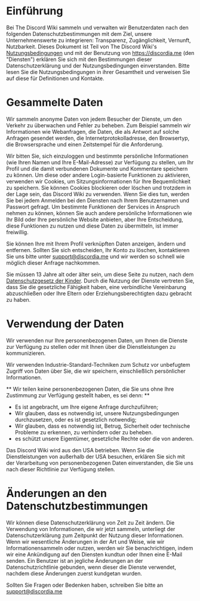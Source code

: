 <!-- TITLE: Datenschutzbestimmungen -->
<!-- SUBTITLE: Die Datenschutzbestimmungen für alle Dienste von The Discord Wiki -->

# Einführung
Bei The Discord Wiki sammeln und verwalten wir Benutzerdaten nach den folgenden Datenschutzbestimmungen mit dem Ziel, unsere Unternehmenswerte zu integrieren: Transparenz, Zugänglichkeit, Vernunft, Nutzbarkeit. Dieses Dokument ist Teil von The Discord Wiki's [Nutzungsbedingungen](de/nutzungsbedingungen) und mit der Benutzung von https://discordia.me (den "Diensten") erklären Sie sich mit den Bestimmungen dieser Datenschutzerklärung und der Nutzungsbedingungen einverstanden. Bitte lesen Sie die Nutzungsbedingungen in ihrer Gesamtheit und verweisen Sie auf diese für Definitionen und Kontakte.

# Gesammelte Daten
Wir sammeln anonyme Daten von jedem Besucher der Dienste, um den Verkehr zu überwachen und Fehler zu beheben. Zum Beispiel sammeln wir Informationen wie Webanfragen, die Daten, die als Antwort auf solche Anfragen gesendet werden, die Internetprotokolladresse, den Browsertyp, die Browsersprache und einen Zeitstempel für die Anforderung.

Wir bitten Sie, sich einzuloggen und bestimmte persönliche Informationen (wie Ihren Namen und Ihre E-Mail-Adresse) zur Verfügung zu stellen, um Ihr Profil und die damit verbundenen Dokumente und Kommentare speichern zu können. Um diese oder andere Login-basierte Funktionen zu aktivieren, verwenden wir Cookies, um Sitzungsinformationen für Ihre Bequemlichkeit zu speichern. Sie können Cookies blockieren oder löschen und trotzdem in der Lage sein, das Discord Wiki zu verwenden. Wenn Sie dies tun, werden Sie bei jedem Anmelden bei den Diensten nach Ihrem Benutzernamen und Passwort gefragt. Um bestimmte Funktionen der Services in Anspruch nehmen zu können, können Sie auch andere persönliche Informationen wie Ihr Bild oder Ihre persönliche Website anbieten, aber Ihre Entscheidung, diese Funktionen zu nutzen und diese Daten zu übermitteln, ist immer freiwillig.

Sie können Ihre mit Ihrem Profil verknüpften Daten anzeigen, ändern und entfernen. Sollten Sie sich entscheiden, Ihr Konto zu löschen, kontaktieren Sie uns bitte unter support@discordia.me und wir werden so schnell wie möglich dieser Anfrage nachkommen.

Sie müssen 13 Jahre alt oder älter sein, um diese Seite zu nutzen, nach dem [Datenschutzgesetz der Kinder](https://www.ftc.gov/enforcement/rules/rulemaking-regulatory-reform-proceedings/childrens-online-). Durch die Nutzung der Dienste vertreten Sie, dass Sie die gesetzliche Fähigkeit haben, eine verbindliche Vereinbarung abzuschließen oder Ihre Eltern oder Erziehungsberechtigten dazu gebracht zu haben.

# Verwendung der Daten
Wir verwenden nur Ihre personenbezogenen Daten, um Ihnen die Dienste zur Verfügung zu stellen oder mit Ihnen über die Dienstleistungen zu kommunizieren.

Wir verwenden Industrie-Standard-Techniken zum Schutz vor unbefugtem Zugriff von Daten über Sie, die wir speichern, einschließlich persönlicher Informationen.

** Wir teilen keine personenbezogenen Daten, die Sie uns ohne Ihre Zustimmung zur Verfügung gestellt haben, es sei denn: **
* Es ist angebracht, um Ihre eigene Anfrage durchzuführen;
* Wir glauben, dass es notwendig ist, unsere Nutzungsbedingungen durchzusetzen, oder es ist gesetzlich notwendig;
* Wir glauben, dass es notwendig ist, Betrug, Sicherheit oder technische Probleme zu erkennen, zu verhindern oder zu beheben.
* es schützt unsere Eigentümer, gesetzliche Rechte oder die von anderen.

Das Discord Wiki wird aus den USA betrieben. Wenn Sie die Dienstleistungen von außerhalb der USA besuchen, erklären Sie sich mit der Verarbeitung von personenbezogenen Daten einverstanden, die Sie uns nach dieser Richtlinie zur Verfügung stellen.

# Änderungen an den Datenschutzbestimmungen
Wir können diese Datenschutzerklärung von Zeit zu Zeit ändern. Die Verwendung von Informationen, die wir jetzt sammeln, unterliegt der Datenschutzerklärung zum Zeitpunkt der Nutzung dieser Informationen. Wenn wir wesentliche Änderungen in der Art und Weise, wie wir Informationensammeln oder nutzen, werden wir Sie benachrichtigen, indem wir eine Ankündigung auf den Diensten kundtun oder Ihnen eine E-Mail senden. Ein Benutzer ist an jegliche Änderungen an der Datenschutzrichtlinie gebunden, wenn dieser die Dienste verwendet, nachdem diese Änderungen zuerst kundgetan wurden.

Sollten Sie Fragen oder Bedenken haben, schreiben Sie bitte an support@discordia.me